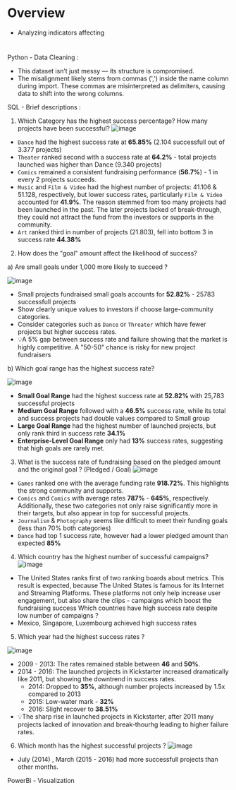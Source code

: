 # Overview
- Analyzing indicators affecting 
# 
Python - Data Cleaning :
- This dataset isn’t just messy — its structure is compromised.
- The misalignment likely stems from commas (',') inside the name column during import. These commas are misinterpreted as delimiters, causing data to shift into the wrong columns.

SQL - Brief descriptions :
1.  Which Category has the highest success percentage? How many projects have been successful?
![image](https://github.com/user-attachments/assets/b3de002d-eaac-486c-9c44-79f935acf337)
- `Dance` had the highest success rate at **65.85%** (2.104 successfull out of 3.377 projects)
- `Theater` ranked second with a success rate at **64.2%** - total projects launched was higher than Dance (9.340 projects)
- `Comics` remained a consistent fundraising performance (**56.7%**) - 1 in every 2 projects succeeds.
 - `Music` and `Film & Video` had the highest number of projects: 41.106 & 51.128, respectively, but lower success rates, particularly `Film & Video` accounted for **41.9%**. The reason stemmed from too many projects had been launched in the past. The later projects lacked of break-through, they could not attract the fund from the investors or supports in the community.
- `Art` ranked third in number of projects (21.803), fell into bottom 3 in success rate **44.38%**
2. How does the "goal" amount affect the likelihood of success?

a) Are small goals under 1,000 more likely to succeed ?

![image](https://github.com/user-attachments/assets/76e42d0c-e226-413f-8011-e89320dd8393)

- Small projects fundraised small goals accounts for **52.82%** - 25783 successfull projects
- Show clearly unique values to investors if choose large-community categories.
- Consider categories such as `Dance` or `Threater` which have fewer projects but higher success rates.
- 💡A 5% gap between success rate and failure showing that the market is highly competitive. A "50-50" chance is risky for new project fundraisers

b) Which goal range has the highest success rate?

![image](https://github.com/user-attachments/assets/c6154a2e-eed5-4f9c-8c85-4a1b21c48d4a)

- **Small Goal Range** had the highest success rate at **52.82%** with 25,783 successful projects
- **Medium Goal Range** followed with a **46.5%** success rate, while its total and success projects had double values compared to Small group
- **Large Goal Range** had the highest number of  launched projects, but only rank third in success rate **34.1%**
- **Enterprise-Level Goal Range** only had **13%** success rates, suggesting that high goals are rarely met.


3. What is the success rate of fundraising based on the pledged amount and the original goal ? (Pledged / Goal)
![image](https://github.com/user-attachments/assets/1f324c9c-074f-4811-b774-46a94ace69bf)
- `Games` ranked one  with the average funding rate **918.72%**. This highlights the strong community and supports.
- `Comics` and `Comics` with average rates **787%** - **645%**, respectively. Additionally, these two categories not only raise significantly more in their targets, but also appear in top for successful projects.
- `Journalism` & `Photography` seems like difficult to meet their funding goals (less than 70% both categories)
- `Dance` had top 1 success rate, however had a lower pledged amount than expected **85%**
  

4. Which country has the highest number of successful campaigns?
![image](https://github.com/user-attachments/assets/0ba7006c-be14-4c12-8bf0-0a4aa2f02f55)
- The United States ranks first of two ranking boards about metrics. This result is expected, because The United States is famous for its Internet and Streaming Platforms. These platforms not only help increase user engagement, but also share the clips - campaigns which boost the fundraising success
Which countries have  high success rate despite  low number of campaigns ?
- Mexico, Singapore, Luxembourg achieved high success rates 

5. Which year had the highest success rates ?

![image](https://github.com/user-attachments/assets/06eeb368-427e-4acd-94b9-322992e4c159)

- 2009 - 2013: The rates remained stable between **46** and **50%**.
- 2014 - 2016: The launched projects in Kickstarter increased dramatically like 2011, but showing the downtrend in success rates.
    - 2014: Dropped to **35%**, although number projects increased by 1.5x compared to 2013
    - 2015: Low-water mark - **32%**
    - 2016: Slight recover to **38.51%**
- 💡The sharp rise in launched projects in Kickstarter, after 2011 many projects lacked of innovation and break-thourhg leading to higher failure rates.

6. Which month has the highest successful projects ?
![image](https://github.com/user-attachments/assets/87b2b2eb-7d34-44ed-a55e-e0f84335506c)
- July (2014) , March (2015 - 2016) had more successfull projects than other months.

PowerBi - Visualization
